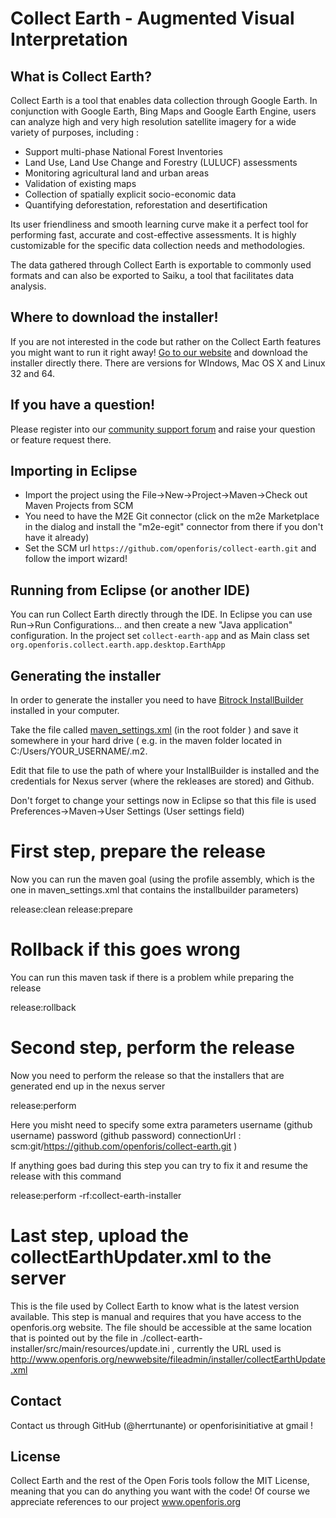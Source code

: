 Collect Earth - Augmented Visual Interpretation
=======

## What is Collect Earth?

Collect Earth is a tool that enables data collection through Google Earth. In conjunction with Google Earth, Bing Maps and Google Earth Engine, users can analyze high and very high resolution satellite imagery for a wide variety of purposes, including :
 
  - Support multi-phase National Forest Inventories
  - Land Use, Land Use Change and Forestry (LULUCF) assessments
  - Monitoring agricultural land and urban areas
  - Validation of existing maps
  - Collection of spatially explicit socio-economic data
  - Quantifying deforestation, reforestation and desertification
 
Its user friendliness and smooth learning curve make it a perfect tool for performing fast, accurate and cost-effective assessments. It is highly customizable for the specific data collection needs and methodologies.
 
The data gathered through Collect Earth is exportable to commonly used formats and can also be exported to Saiku, a tool that facilitates data analysis.

## Where to download the installer!

If you are not interested in the code but rather on the Collect Earth features you might want to run it right away!
[Go to our website](http://www.openforis.org/tools/collect-earth.html) and download the installer directly there. There are versions for WIndows, Mac OS X and Linux 32 and 64. 

## If you have a question!

Please register into our [community support forum](http://www.openforis.org/support) and raise your question or feature request there. 

## Importing in Eclipse

- Import the project using the File->New->Project->Maven->Check out Maven Projects from SCM
- You need to have the M2E Git connector (click on the m2e Marketplace in the dialog and install the "m2e-egit" connector from there if you don't have it already)
- Set the SCM url ``https://github.com/openforis/collect-earth.git`` and follow the import wizard!

## Running from Eclipse (or another IDE)

You can run Collect Earth directly through the IDE. In Eclipse you can use Run->Run Configurations... and then create a new "Java application" configuration.
In the project set `collect-earth-app` and as Main class set `org.openforis.collect.earth.app.desktop.EarthApp`

## Generating the installer

In order to generate the installer you need to have [Bitrock InstallBuilder](https://installbuilder.bitrock.com/) installed in your computer.

Take the file called [maven_settings.xml](https://github.com/openforis/collect-earth/blob/master/collect-earth/maven_settings.xml) (in the root folder ) and save it somewhere in your hard drive ( e.g. in the maven folder located in C:/Users/YOUR_USERNAME/.m2.

Edit that file to use the path of where your InstallBuilder is installed and the credentials for Nexus server (where the rekleases are stored) and Github.

Don't forget to change your settings now in Eclipse so that this file is used Preferences->Maven->User Settings (User settings field)

# First step, prepare the release
Now you can run the maven goal (using the profile assembly, which is the one in maven_settings.xml that contains the installbuilder parameters) 

release:clean release:prepare 

# Rollback if this goes wrong
You can run this maven task if there is a problem while preparing the release

release:rollback

# Second step, perform the release

Now you need to perform the release so that the installers that are generated end up in the nexus server

release:perform

Here you misht need to specify some extra parameters
username (github username)
password (github password)
connectionUrl : scm:git/https://github.com/openforis/collect-earth.git )

If anything goes bad during this step you can try to fix it and resume the release with this command

release:perform -rf:collect-earth-installer

# Last step, upload the collectEarthUpdater.xml to the server

This is the file used by Collect Earth to know what is the latest version available.
This step is manual and requires that you have access to the openforis.org website. The file should be accessible at the same location that is pointed out by the file in ./collect-earth-installer/src/main/resources/update.ini , currently the URL used is http://www.openforis.org/newwebsite/fileadmin/installer/collectEarthUpdate.xml 

## Contact

Contact us through GitHub (@herrtunante) or openforisinitiative at gmail !

## License

Collect Earth and the rest of the Open Foris tools follow the MIT License, meaning that you can do anything you want with the code! Of course we appreciate references to our project www.openforis.org